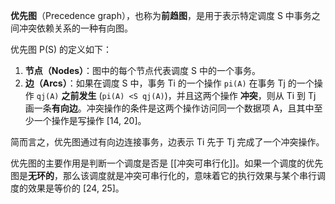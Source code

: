 **优先图**（Precedence graph），也称为**前趋图**，是用于表示特定调度 S 中事务之间冲突依赖关系的一种有向图。

优先图 P(S) 的定义如下：

1.  **节点（Nodes）**：图中的每个节点代表调度 S 中的一个事务。
2.  **边（Arcs）**：如果在调度 S 中，事务 Ti 的一个操作 `pi(A)` 在事务 Tj 的一个操作 `qj(A)` **之前发生** (`pi(A) <S qj(A)`)，并且这两个操作 **冲突**，则从 Ti 到 Tj 画一条**有向边**。冲突操作的条件是这两个操作访问同一个数据项 A，且其中至少一个操作是写操作 [14, 20]。

简而言之，优先图通过有向边连接事务，边表示 Ti 先于 Tj 完成了一个冲突操作。

优先图的主要作用是判断一个调度是否是 [[冲突可串行化]]。如果一个调度的优先图是**无环的**，那么该调度就是冲突可串行化的，意味着它的执行效果与某个串行调度的效果是等价的 [24, 25]。